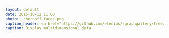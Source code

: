 ```yaml
---
layout: default
date: 2015-10-12 11:00
photo:  chernoff-faces.png
caption_header: <a href="https://github.com/elenius/rgraphgallery/tree/gh-pages/R-plots/chernoff-faces.R" target="_blank">Chernoff Faces</a>
caption: Display multidimensional data
---
```

